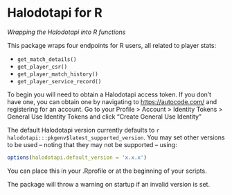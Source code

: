 
# Halodotapi for R

*Wrapping the Halodotapi into R functions*

This package wraps four endpoints for R users, all related to player
stats:

-   `get_match_details()`
-   `get_player_csr()`
-   `get_player_match_history()`
-   `get_player_service_record()`

To begin you will need to obtain a Halodotapi access token. If you don’t
have one, you can obtain one by navigating to <https://autocode.com/>
and registering for an account. Go to your Profile \> Account \>
Identity Tokens \> General Use Identity Tokens and click “Create General
Use Identity”

The default Halodotapi version currently defaults to
`r halodotapi:::pkgenv$latest_supported_version`. You may set other
versions to be used – noting that they may not be supported – using:

``` r
options(halodotapi.default_version = 'x.x.x')
```

You can place this in your .Rprofile or at the beginning of your
scripts.

The package will throw a warning on startup if an invalid version is
set.
